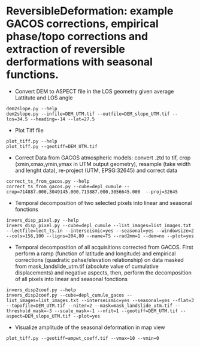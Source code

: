 # ReversibleDeformation: example GACOS corrections, empirical phase/topo corrections and extraction of reversible derformations with seasonal functions.

* Convert DEM to ASPECT file in the LOS geometry given average Lattitute and LOS angle
```
dem2slope.py --help
dem2slope.py --infile=DEM_UTM.tif --outfile=DEM_slope_UTM.tif --los=34.5 --heading=-14 --lat=27.5
```

* Plot Tiff file
```
plot_tiff.py --help
plot_tiff.py --geotiff=DEM_UTM.tif 
```

* Correct Data from GACOS atmospheric models: convert .ztd to tif, crop (xmin,xmax,ymin,ymax in UTM output geometry), resample (take width and lenght data), re-project (UTM, EPSG:32645) and correct data
```
correct_ts_from_gacos.py --help
correct_ts_from_gacos.py --cube=depl_cumule --crop=714887.000,3049145.000,719887.000,3056645.000  --proj=32645
```

* Temporal decomposition of two selected pixels into linear and seasonal fonctions 
```
invers_disp_pixel.py --help
invers_disp_pixel.py --cube=depl_cumule --list_images=list_images.txt --lectfile=lect_ts.in --interseismic=yes --seasonal=yes --windowsize=2 --cols=156,100 --ligns=204,80 --name=TS --rad2mm=1 --dem=no --plot=yes
```

* Temporal decomposition of all acquisitions corrected from GACOS. First perform a ramp (function of latitude and longitude) and empirical corrections (quadratic pahse/elevation relationship) on data masked from mask\_landslide\_utm.tif (absolute value of cumulative displacements) and negative aspects, then, perform the decomposition of all pixels into linear and seasonal fonctions
```
invers_disp2coef.py --help
invers_disp2coef.py --cube=depl_cumule_gacos --list_images=list_images.txt --interseismic=yes --seasonal=yes --flat=3 --topofile=DEM_UTM.tif --niter=2 --mask=mask_landslide_utm.tif --threshold_mask=-3 --scale_mask=-1 --nfit=1 --geotiff=DEM_UTM.tif --aspect=DEM_slope_UTM.tif --plot=yes
``` 

* Visualize amplitude of the seasonal deformation in map view
```
plot_tiff.py --geotiff=ampwt_coeff.tif --vmax=10 --vmin=0
```
